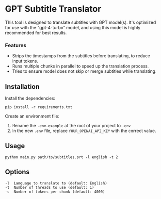 # GPT Subtitle Translator

This tool is designed to translate subtitles with GPT model(s). It's optimized for use with the "gpt-4-turbo" model, and using this model is highly recommended for best results.
### Features
- Strips the timestamps from the subtitles before translating, to reduce input tokens.
- Runs multiple chunks in parallel to speed up the translation process.
- Tries to ensure model does not skip or merge subtitles while translating.

## Installation

Install the dependencies:

```
pip install -r requirements.txt
```

Create an environment file:
1. Rename the `.env.example` at the root of your project to `.env`
2. In the new `.env` file, replace `YOUR_OPENAI_API_KEY` with the correct value.

## Usage

```
python main.py path/to/subtitles.srt -l english -t 2
```

## Options

```
-l  Language to translate to (default: English)
-t  Number of threads to use (default: 1)  
-s  Number of tokens per chunk (default: 4000)                    
```
